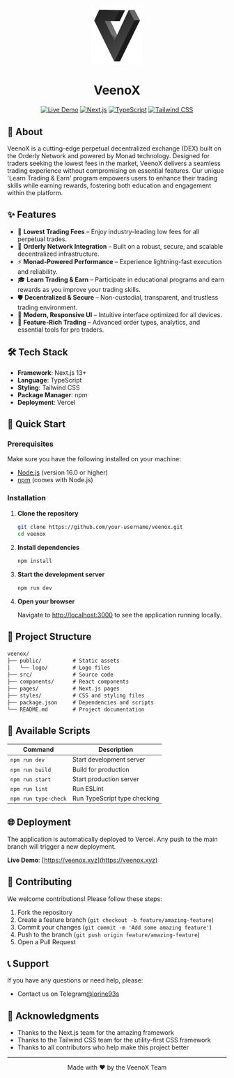 <div align="center">
  <img src="./public/logo/veeno.png" width="120" alt="VeenoX Logo" />
  
  # VeenoX
  
  [![Live Demo](https://img.shields.io/badge/Live%20Demo-veeno--x.vercel.app-blue?style=for-the-badge&logo=vercel)](https://veenox.xyz)
  [![Next.js](https://img.shields.io/badge/Next.js-13+-black?style=for-the-badge&logo=next.js)](https://nextjs.org/)
  [![TypeScript](https://img.shields.io/badge/TypeScript-007ACC?style=for-the-badge&logo=typescript&logoColor=white)](https://www.typescriptlang.org/)
  [![Tailwind CSS](https://img.shields.io/badge/Tailwind_CSS-38B2AC?style=for-the-badge&logo=tailwind-css&logoColor=white)](https://tailwindcss.com/)
</div>

## 📖 About

VeenoX is a cutting-edge perpetual decentralized exchange (DEX) built on the Orderly Network and powered by Monad technology. Designed for traders seeking the lowest fees in the market, VeenoX delivers a seamless trading experience without compromising on essential features. Our unique 'Learn Trading & Earn' program empowers users to enhance their trading skills while earning rewards, fostering both education and engagement within the platform.

## ✨ Features

- 💸 **Lowest Trading Fees** – Enjoy industry-leading low fees for all perpetual trades.
- 🔗 **Orderly Network Integration** – Built on a robust, secure, and scalable decentralized infrastructure.
- ⚡ **Monad-Powered Performance** – Experience lightning-fast execution and reliability.
- 🎓 **Learn Trading & Earn** – Participate in educational programs and earn rewards as you improve your trading skills.
- 🛡️ **Decentralized & Secure** – Non-custodial, transparent, and trustless trading environment.
- 📱 **Modern, Responsive UI** – Intuitive interface optimized for all devices.
- 🚀 **Feature-Rich Trading** – Advanced order types, analytics, and essential tools for pro traders.

## 🛠️ Tech Stack

- **Framework**: Next.js 13+
- **Language**: TypeScript
- **Styling**: Tailwind CSS
- **Package Manager**: npm
- **Deployment**: Vercel

## 🚀 Quick Start

### Prerequisites

Make sure you have the following installed on your machine:

- [Node.js](https://nodejs.org/) (version 16.0 or higher)
- [npm](https://www.npmjs.com/) (comes with Node.js)

### Installation

1. **Clone the repository**
   ```bash
   git clone https://github.com/your-username/veenox.git
   cd veenox
   ```

2. **Install dependencies**
   ```bash
   npm install
   ```

3. **Start the development server**
   ```bash
   npm run dev
   ```

4. **Open your browser**
   
   Navigate to [http://localhost:3000](http://localhost:3000) to see the application running locally.

## 📁 Project Structure

```
veenox/
├── public/          # Static assets
│   └── logo/        # Logo files
├── src/             # Source code
├── components/      # React components
├── pages/           # Next.js pages
├── styles/          # CSS and styling files
├── package.json     # Dependencies and scripts
└── README.md        # Project documentation
```

## 🎯 Available Scripts

| Command | Description |
|---------|-------------|
| `npm run dev` | Start development server |
| `npm run build` | Build for production |
| `npm run start` | Start production server |
| `npm run lint` | Run ESLint |
| `npm run type-check` | Run TypeScript type checking |

## 🌐 Deployment

The application is automatically deployed to Vercel. Any push to the main branch will trigger a new deployment.

**Live Demo**: [https://veenox.xyz](https://veenox.xyz)

## 🤝 Contributing

We welcome contributions! Please follow these steps:

1. Fork the repository
2. Create a feature branch (`git checkout -b feature/amazing-feature`)
3. Commit your changes (`git commit -m 'Add some amazing feature'`)
4. Push to the branch (`git push origin feature/amazing-feature`)
5. Open a Pull Request


## 📞 Support

If you have any questions or need help, please:

- Contact us on Telegram[@lorine93s](https://t.me/lorine93s)

## 🙏 Acknowledgments

- Thanks to the Next.js team for the amazing framework
- Thanks to the Tailwind CSS team for the utility-first CSS framework
- Thanks to all contributors who help make this project better

---

<div align="center">
  Made with ❤️ by the VeenoX Team
</div>
